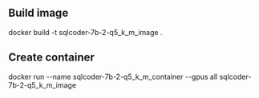## Build image
docker build -t sqlcoder-7b-2-q5_k_m_image .

## Create container
docker run --name sqlcoder-7b-2-q5_k_m_container --gpus all sqlcoder-7b-2-q5_k_m_image